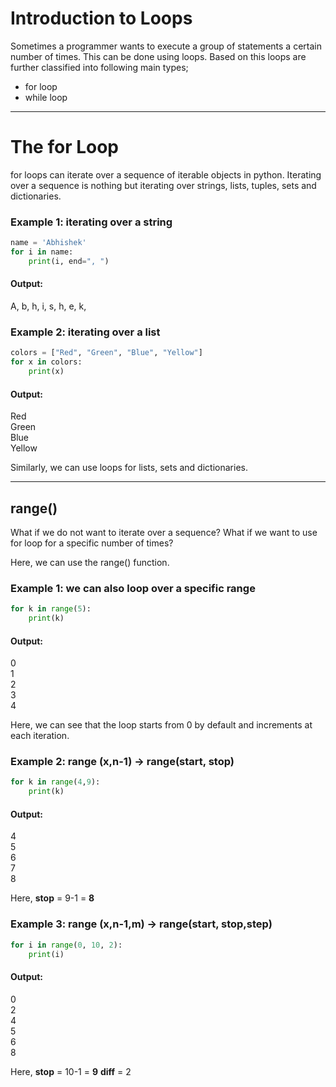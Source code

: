 # Introduction to Loops
Sometimes a programmer wants to execute a group of statements a certain number of times. This can be done using loops. Based on this loops are further classified into following main types; 
- for loop
- while loop
---

# The for Loop
for loops can iterate over a sequence of iterable objects in python. Iterating over a sequence is nothing but iterating over strings, lists, tuples, sets and dictionaries.

### Example 1: iterating over a string

```python 
name = 'Abhishek'
for i in name:
    print(i, end=", ")
```
#### Output:

A, b, h, i, s, h, e, k,
 

### Example 2: iterating over a list

``` python 
colors = ["Red", "Green", "Blue", "Yellow"]
for x in colors:
    print(x)
```
#### Output:

Red\
Green\
Blue\
Yellow

Similarly, we can use loops for lists, sets and dictionaries.

---
## range()
What if we do not want to iterate over a sequence? What if we want to use for loop for a specific number of times?

Here, we can use the range() function.

### Example 1: we can also loop over a specific range
```python
for k in range(5):
    print(k)
```
#### Output:

0\
1\
2\
3\
4

Here, we can see that the loop starts from 0 by default and increments at each iteration.

### Example 2: range (x,n-1) -> range(start, stop)
```python
for k in range(4,9):
    print(k)
```
#### Output:

4\
5\
6\
7\
8

Here, **stop** = 9-1 = **8** 

### Example 3: range (x,n-1,m) -> range(start, stop,step)
```python
for i in range(0, 10, 2):
    print(i)  
```
#### Output:

0\
2\
4\
5\
6\
8

Here, **stop** = 10-1 = **9** 
      **diff** = 2
